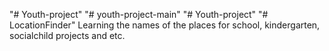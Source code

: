 "# Youth-project" 
"# youth-project-main" 
"# Youth-project" 
"# LocationFinder" 
Learning the names of the places for school, kindergarten, socialchild projects and etc.
